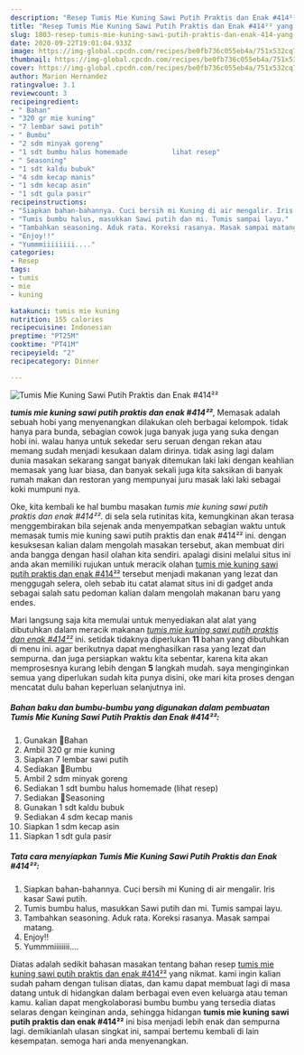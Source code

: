 ```yaml
---
description: "Resep Tumis Mie Kuning Sawi Putih Praktis dan Enak #414²² yang enak"
title: "Resep Tumis Mie Kuning Sawi Putih Praktis dan Enak #414²² yang enak"
slug: 1803-resep-tumis-mie-kuning-sawi-putih-praktis-dan-enak-414-yang-enak
date: 2020-09-22T19:01:04.933Z
image: https://img-global.cpcdn.com/recipes/be0fb736c055eb4a/751x532cq70/tumis-mie-kuning-sawi-putih-praktis-dan-enak-414-foto-resep-utama.jpg
thumbnail: https://img-global.cpcdn.com/recipes/be0fb736c055eb4a/751x532cq70/tumis-mie-kuning-sawi-putih-praktis-dan-enak-414-foto-resep-utama.jpg
cover: https://img-global.cpcdn.com/recipes/be0fb736c055eb4a/751x532cq70/tumis-mie-kuning-sawi-putih-praktis-dan-enak-414-foto-resep-utama.jpg
author: Marion Hernandez
ratingvalue: 3.1
reviewcount: 3
recipeingredient:
- " Bahan"
- "320 gr mie kuning"
- "7 lembar sawi putih"
- " Bumbu"
- "2 sdm minyak goreng"
- "1 sdt bumbu halus homemade           lihat resep"
- " Seasoning"
- "1 sdt kaldu bubuk"
- "4 sdm kecap manis"
- "1 sdm kecap asin"
- "1 sdt gula pasir"
recipeinstructions:
- "Siapkan bahan-bahannya. Cuci bersih mi Kuning di air mengalir. Iris kasar Sawi putih."
- "Tumis bumbu halus, masukkan Sawi putih dan mi. Tumis sampai layu."
- "Tambahkan seasoning. Aduk rata. Koreksi rasanya. Masak sampai matang."
- "Enjoy!!"
- "Yummmiiiiiiii...."
categories:
- Resep
tags:
- tumis
- mie
- kuning

katakunci: tumis mie kuning 
nutrition: 155 calories
recipecuisine: Indonesian
preptime: "PT25M"
cooktime: "PT41M"
recipeyield: "2"
recipecategory: Dinner

---
```



![Tumis Mie Kuning Sawi Putih Praktis dan Enak #414²²](https://img-global.cpcdn.com/recipes/be0fb736c055eb4a/751x532cq70/tumis-mie-kuning-sawi-putih-praktis-dan-enak-414-foto-resep-utama.jpg)

<b><i>tumis mie kuning sawi putih praktis dan enak #414²²</i></b>, Memasak adalah sebuah hobi yang menyenangkan dilakukan oleh berbagai kelompok. tidak hanya para bunda, sebagian cowok juga banyak juga yang suka dengan hobi ini. walau hanya untuk sekedar seru seruan dengan rekan atau memang sudah menjadi kesukaan dalam dirinya. tidak asing lagi dalam dunia masakan sekarang sangat banyak ditemukan laki laki dengan keahlian memasak yang luar biasa, dan banyak sekali juga kita saksikan di banyak rumah makan dan restoran yang mempunyai juru masak laki laki sebagai koki mumpuni nya.

Oke, kita kembali ke hal bumbu masakan <i>tumis mie kuning sawi putih praktis dan enak #414²²</i>. di sela sela rutinitas kita, kemungkinan akan terasa menggembirakan bila sejenak anda menyempatkan sebagian waktu untuk memasak tumis mie kuning sawi putih praktis dan enak #414²² ini. dengan kesuksesan kalian dalam mengolah masakan tersebut, akan membuat diri anda bangga dengan hasil olahan kita sendiri. apalagi disini melalui situs ini anda akan memiliki rujukan untuk meracik olahan <u>tumis mie kuning sawi putih praktis dan enak #414²²</u> tersebut menjadi makanan yang lezat dan menggugah selera, oleh sebab itu catat alamat situs ini di gadget anda sebagai salah satu pedoman kalian dalam mengolah makanan baru yang endes.




Mari langsung saja kita memulai untuk menyediakan alat alat yang dibutuhkan dalam meracik makanan <u><i>tumis mie kuning sawi putih praktis dan enak #414²²</i></u> ini. setidak tidaknya diperlukan <b>11</b> bahan yang dibutuhkan di menu ini. agar berikutnya dapat menghasilkan rasa yang lezat dan sempurna. dan juga persiapkan waktu kita sebentar, karena kita akan memprosesnya kurang lebih dengan <b>5</b> langkah mudah. saya menginginkan semua yang diperlukan sudah kita punya disini, oke mari kita proses dengan mencatat dulu bahan keperluan selanjutnya ini.

<!--inarticleads1-->

##### Bahan baku dan bumbu-bumbu yang digunakan dalam pembuatan Tumis Mie Kuning Sawi Putih Praktis dan Enak #414²²:

1. Gunakan  🌵Bahan
1. Ambil 320 gr mie kuning
1. Siapkan 7 lembar sawi putih
1. Sediakan  🌵Bumbu
1. Ambil 2 sdm minyak goreng
1. Sediakan 1 sdt bumbu halus homemade           (lihat resep)
1. Sediakan  🌵Seasoning
1. Gunakan 1 sdt kaldu bubuk
1. Sediakan 4 sdm kecap manis
1. Siapkan 1 sdm kecap asin
1. Siapkan 1 sdt gula pasir




<!--inarticleads2-->

##### Tata cara menyiapkan Tumis Mie Kuning Sawi Putih Praktis dan Enak #414²²:

1. Siapkan bahan-bahannya. Cuci bersih mi Kuning di air mengalir. Iris kasar Sawi putih.
1. Tumis bumbu halus, masukkan Sawi putih dan mi. Tumis sampai layu.
1. Tambahkan seasoning. Aduk rata. Koreksi rasanya. Masak sampai matang.
1. Enjoy!!
1. Yummmiiiiiiii....




Diatas adalah sedikit bahasan masakan tentang bahan resep <u>tumis mie kuning sawi putih praktis dan enak #414²²</u> yang nikmat. kami ingin kalian sudah paham dengan tulisan diatas, dan kamu dapat membuat lagi di masa datang untuk di hidangkan dalam berbagai even even keluarga atau teman kamu. kalian dapat mengkolaborasi bumbu bumbu yang tersedia diatas selaras dengan keinginan anda, sehingga hidangan <b>tumis mie kuning sawi putih praktis dan enak #414²²</b> ini bisa menjadi lebih enak dan sempurna lagi. demikianlah ulasan singkat ini, sampai bertemu kembali di lain kesempatan. semoga hari anda menyenangkan.
